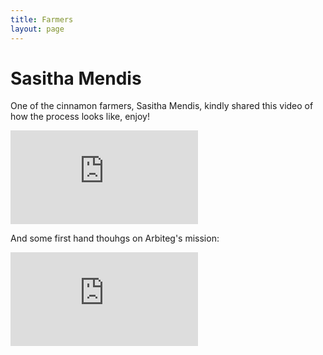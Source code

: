 ```yaml
---
title: Farmers
layout: page
---
```


<h1>Sasitha Mendis</h1>

<p>One of the cinnamon farmers, Sasitha Mendis, kindly shared
this video of how the process looks like, enjoy!</p>

<iframe class="youtube-iframe"
    src="https://www.youtube.com/embed/vjQcLfYbUg8"
    frameborder="0"
    allow="accelerometer; autoplay; encrypted-media; gyroscope; picture-in-picture"
    allowfullscreen>
</iframe>

<p>And some first hand thouhgs on Arbiteg's mission:</p>

<iframe class="youtube-iframe"
    src="https://www.youtube.com/embed/LFrJKEReqDo"
    frameborder="0"
    allow="accelerometer; autoplay; encrypted-media; gyroscope; picture-in-picture"
    allowfullscreen>
</iframe>
